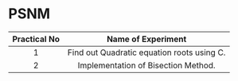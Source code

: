 # PSNM

| Practical No | Name of Experiment |
|:------------:|:------------------:|
| 1 | Find out Quadratic equation roots using C. |
| 2 | Implementation of Bisection Method. |
